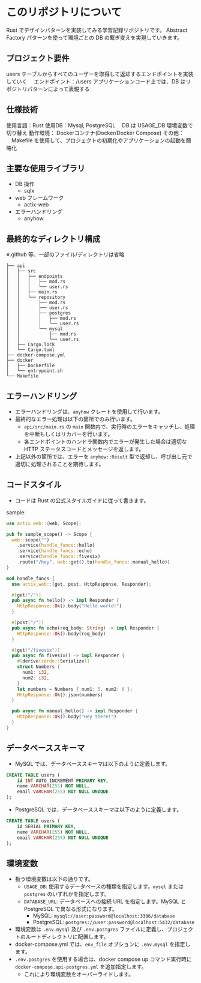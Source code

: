 # このリポジトリについて
Rust でデザインパターンを実装してみる学習記録リポジトリです。
Abstract Factory パターンを使って環境ごとの DB の繋ぎ変えを実現していきます。

## プロジェクト要件
users テーブルからすべてのユーザーを取得して返却するエンドポイントを実装していく
　エンドポイント：/users
アプリケーションコード上では、DB はリポジトリパターンによって表現する

## 仕様技術
使用言語：Rust
使用DB：Mysql, PostgreSQL
　DB は USAGE_DB 環境変数で切り替え
動作環境： Dockerコンテナ(Docker/Docker Compose)
その他：
　Makefile を使用して、プロジェクトの初期化やアプリケーションの起動を簡略化

## 主要な使用ライブラリ
- DB 操作
  - sqlx
- web フレームワーク
  - actix-web
- エラーハンドリング
  - anyhow

## 最終的なディレクトリ構成
※.github 等、一部のファイル/ディレクトリは省略

```
├── api
│   ├── src
│   │   ├── endpoints
│   │   │   ├── mod.rs
│   │   │   └── user.rs
│   │   ├── main.rs
│   │   └── repository
│   │       ├── mod.rs
│   │       ├── user.rs
│   │       ├── postgres
│   │       │   ├── mod.rs
│   │       │   └── user.rs
│   │       └── mysql
│   │           ├── mod.rs
│   │           └── user.rs
│   ├── Cargo.lock
│   └── Cargo.toml
├── docker-compose.yml
├── docker
│   ├── Dockerfile
│   └── entrypoint.sh
└── Makefile

```

## エラーハンドリング
- エラーハンドリングは、`anyhow` クレートを使用して行います。
- 最終的なエラー処理は以下の箇所でのみ行います。
  - `api/src/main.rs` の `main` 関数内で、実行時のエラーをキャッチし、処理を中断もしくはリカバーを行います。
  - 各エンドポイントのハンドラ関数内でエラーが発生した場合は適切な HTTP ステータスコードとメッセージを返します。
- 上記以外の箇所では、エラーを `anyhow::Result` 型で返却し、呼び出し元で適切に処理されることを期待します。

## コードスタイル
- コードは Rust の公式スタイルガイドに従って書きます。

sample:
```rust
use actix_web::{web, Scope};

pub fn sample_scope() -> Scope {
  web::scope("")
    .service(handle_funcs::hello)
    .service(handle_funcs::echo)
    .service(handle_funcs::fivesix)
    .route("/hey", web::get().to(handle_funcs::manual_hello))
}

mod handle_funcs {
  use actix_web::{get, post, HttpResponse, Responder};

  #[get("/")]
  pub async fn hello() -> impl Responder {
    HttpResponse::Ok().body("Hello world!")
  }

  #[post("/")]
  pub async fn echo(req_body: String) -> impl Responder {
    HttpResponse::Ok().body(req_body)
  }

  #[get("/fivesix")]
  pub async fn fivesix() -> impl Responder {
    #[derive(serde::Serialize)]
    struct Numbers {
      num1: i32,
      num2: i32,
    }
    let numbers = Numbers { num1: 5, num2: 6 };
    HttpResponse::Ok().json(numbers)
  }

  pub async fn manual_hello() -> impl Responder {
    HttpResponse::Ok().body("Hey there!")
  }
}
```

## データベーススキーマ
- MySQL では、データベーススキーマは以下のように定義します。

```sql
CREATE TABLE users (
    id INT AUTO_INCREMENT PRIMARY KEY,
    name VARCHAR(255) NOT NULL,
    email VARCHAR(255) NOT NULL UNIQUE
);
```

- PostgreSQL では、データベーススキーマは以下のように定義します。

```sql
CREATE TABLE users (
    id SERIAL PRIMARY KEY,
    name VARCHAR(255) NOT NULL,
    email VARCHAR(255) NOT NULL UNIQUE
);
```

## 環境変数
- 扱う環境変数は以下の通りです。
  - `USAGE_DB`: 使用するデータベースの種類を指定します。`mysql` または `postgres` のいずれかを指定します。
  - `DATABASE_URL`: データベースへの接続 URL を指定します。MySQL と PostgreSQL で異なる形式になります。
    - MySQL: `mysql://user:password@localhost:3306/database`
    - PostgreSQL: `postgres://user:password@localhost:5432/database`
- 環境変数は `.env.mysql` 及び `.env.postgres` ファイルに定義し、プロジェクトのルートディレクトリに配置します。
- docker-compose.yml では、`env_file` オプションに `.env.mysql` を指定します。
- `.env.postgres` を使用する場合は、docker compose up コマンド実行時に `docker-compose.api-postgres.yml` を追加指定します。
  - これにより環境変数をオーバーライドします。

